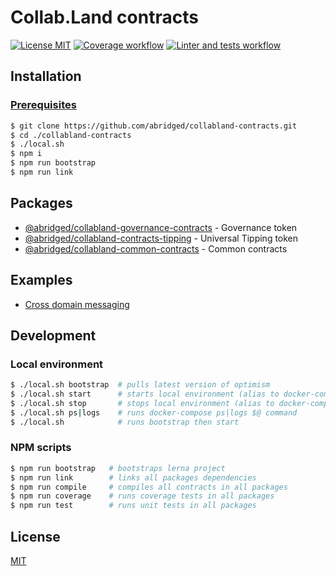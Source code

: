 # Collab.Land contracts

[![License MIT][license-image]][license-url]
[![Coverage workflow][coverage-image]][coverage-url]
[![Linter and tests workflow][linter-and-tests-image]][linter-and-tests-url]

## Installation

### [Prerequisites](https://community.optimism.io/docs/developers/build/dev-node/#prerequisites)

```bash
$ git clone https://github.com/abridged/collabland-contracts.git
$ cd ./collabland-contracts
$ ./local.sh
$ npm i
$ npm run bootstrap
$ npm run link
```

## Packages

* [@abridged/collabland-governance-contracts](./packages/governance) - Governance token
* [@abridged/collabland-contracts-tipping](./packages/tipping) - Universal Tipping token
* [@abridged/collabland-common-contracts](./packages/common) - Common contracts

## Examples

* [Cross domain messaging](./examples/cross-domain-messaging) 

## Development

### Local environment

```bash
$ ./local.sh bootstrap  # pulls latest version of optimism
$ ./local.sh start      # starts local environment (alias to docker-compose up -d --force-recreate)
$ ./local.sh stop       # stops local environment (alias to docker-compose down --rmi local)
$ ./local.sh ps|logs    # runs docker-compose ps|logs $@ command
$ ./local.sh            # runs bootstrap then start 
```

### NPM scripts 

```bash
$ npm run bootstrap   # bootstraps lerna project
$ npm run link        # links all packages dependencies
$ npm run compile     # compiles all contracts in all packages
$ npm run coverage    # runs coverage tests in all packages
$ npm run test        # runs unit tests in all packages
```

## License

[MIT][license-url]

[license-image]: https://img.shields.io/badge/License-MIT-yellow.svg
[license-url]: https://github.com/abridged/collabland-contracts/blob/master/LICENSE

[coverage-image]: https://github.com/abridged/collabland-contracts/actions/workflows/coverage.yml/badge.svg
[coverage-url]: https://github.com/abridged/collabland-contracts/actions/workflows/coverage.yml

[linter-and-tests-image]: https://github.com/abridged/collabland-contracts/actions/workflows/linter-and-tests.yml/badge.svg
[linter-and-tests-url]: https://github.com/abridged/collabland-contracts/actions/workflows/linter-and-tests.yml
